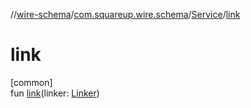 //[wire-schema](../../../index.md)/[com.squareup.wire.schema](../index.md)/[Service](index.md)/[link](link.md)

# link

[common]\
fun [link](link.md)(linker: [Linker](../-linker/index.md))
